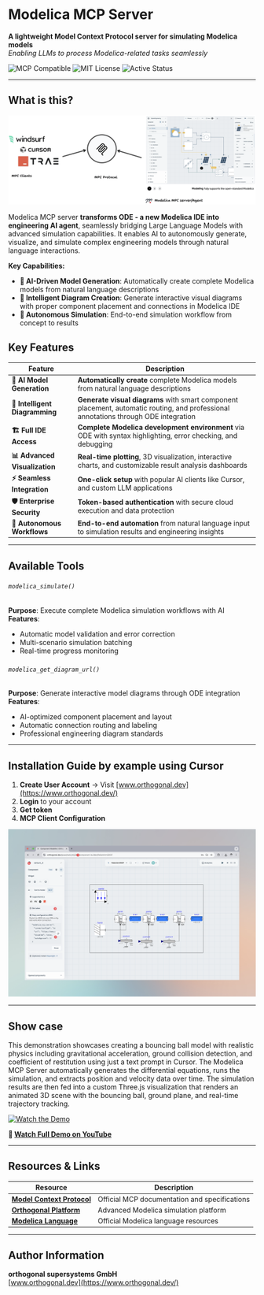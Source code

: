 
# Modelica MCP Server

**A lightweight Model Context Protocol server for simulating Modelica models**  
_Enabling LLMs to process Modelica-related tasks seamlessly_

![MCP Compatible](https://img.shields.io/badge/MCP-Compatible-6366f1?style=for-the-badge) ![MIT License](https://img.shields.io/badge/License-MIT-22c55e?style=for-the-badge) ![Active Status](https://img.shields.io/badge/Status-Active-22c55e?style=for-the-badge)

---

## What is this?

![Overview](2.png)

Modelica MCP server **transforms ODE - a new Modelica IDE into engineering AI agent**, seamlessly bridging Large Language Models with advanced simulation capabilities. It enables AI to autonomously generate, visualize, and simulate complex engineering models through natural language interactions.

**Key Capabilities:**

- **🤖 AI-Driven Model Generation**: Automatically create complete Modelica models from natural language descriptions
- **🎨 Intelligent Diagram Creation**: Generate interactive visual diagrams with proper component placement and connections in Modelica IDE
- **🔄 Autonomous Simulation**: End-to-end simulation workflow from concept to results
  


## Key Features

| Feature                        | Description                                                                                                                          |
| ------------------------------ | ------------------------------------------------------------------------------------------------------------------------------------ |
| **🤖 AI Model Generation**     | **Automatically create** complete Modelica models from natural language descriptions                                                 |
| **🎨 Intelligent Diagramming** | **Generate visual diagrams** with smart component placement, automatic routing, and professional annotations through ODE integration |
| **🏗️ Full IDE Access**        | **Complete Modelica development environment** via ODE with syntax highlighting, error checking, and debugging                        |
| **📊 Advanced Visualization**  | **Real-time plotting**, 3D visualization, interactive charts, and customizable result analysis dashboards                            |
| **⚡ Seamless Integration**     | **One-click setup** with popular AI clients like Cursor, and custom LLM applications                                                 |
| **🛡️ Enterprise Security**    | **Token-based authentication** with secure cloud execution and data protection                                                       |
| **🔄 Autonomous Workflows**    | **End-to-end automation** from natural language input to simulation results and engineering insights                                 |

---

## Available Tools

###### `modelica_simulate()`

**Purpose**: Execute complete Modelica simulation workflows with AI  
**Features**:
- Automatic model validation and error correction
- Multi-scenario simulation batching
- Real-time progress monitoring 
###### `modelica_get_diagram_url()`

**Purpose**: Generate interactive model diagrams through ODE integration  
**Features**:
- AI-optimized component placement and layout
- Automatic connection routing and labeling
- Professional engineering diagram standards

---

## Installation Guide by example using Cursor

1. **Create User Account** → Visit [www.orthogonal.dev](https://www.orthogonal.dev/)
2. **Login** to your account
3. **Get token**
4. **MCP Client Configuration**

![Installation Screenshot](1.png)

---
## Show case

This demonstration showcases creating a bouncing ball model with realistic physics including gravitational acceleration, ground collision detection, and coefficient of restitution using just a text prompt in Cursor. The Modelica MCP Server automatically generates the differential equations, runs the simulation, and extracts position and velocity data over time. The simulation results are then fed into a custom Three.js visualization that renders an animated 3D scene with the bouncing ball, ground plane, and real-time trajectory tracking.



[![Watch the Demo](https://img.youtube.com/vi/j9FHccdkPPU/maxresdefault.jpg)](https://youtu.be/j9FHccdkPPU)

**🎥 [Watch Full Demo on YouTube](https://youtu.be/j9FHccdkPPU)**

---
## Resources & Links

|Resource|Description|
|---|---|
|**[Model Context Protocol](https://modelcontextprotocol.io/)**|Official MCP documentation and specifications|
|**[Orthogonal Platform](https://www.orthogonal.dev/)**|Advanced Modelica simulation platform|
|**[Modelica Language](https://modelica.org/)**|Official Modelica language resources|

---
## Author Information

**orthogonal supersystems GmbH**  
[www.orthogonal.dev](https://www.orthogonal.dev/)
